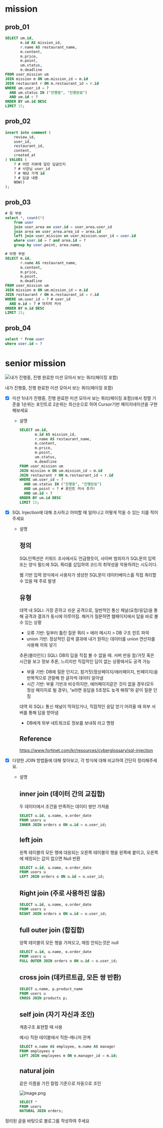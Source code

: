 # mission
## prob_01
```sql
SELECT um.id,
       m.id AS mission_id,
       r.name AS restaurant_name,
       m.content,
       m.price,
       m.point,
       um.status,
       m.deadline
FROM user_mission um
JOIN mission m ON um.mission_id = m.id
JOIN restaurant r ON m.restaurant_id = r.id
WHERE um.user_id = ?
  AND um.status IN ("진행중", "진행완료")
  AND um.id < ?
ORDER BY um.id DESC
LIMIT 15;
```

## prob_02
```sql
insert into comment (
    review_id,
    user_id,
    restaurant_id,
    content,
    created_at
) VALUES (
    ? # 어떤 리뷰에 달린 답글인지
    ? # 사장님 user_id
    ? # 해당 가게 id
    ? # 답글 내용
    NOW()
);
```
## prob_03
```sql
# 윗 부분
select *, count(*) 
	from user
	join user_area on user.id = user_area.user_id
	join area on user_area.area_id = area.id
	left join user_mission on user_mission.user_id = user.id
	where user.id = ? and area.id = ?
	group by user.point, area.name; 

# 아랫 부분
SELECT m.id,
       r.name AS restaurant_name,
       m.content,
       m.price,
       m.point,
       m.deadline
FROM user_mission um
JOIN mission m ON um.mission_id = m.id
JOIN restaurant r ON m.restaurant_id = r.id
WHERE um.user_id = ? # user_id
  AND m.id < ? # 마지막 커서
ORDER BY m.id DESC
LIMIT 15;
```

## prob_04
```sql
select * from user
where user.id = ?
```

# senior mission
![내가 진행중, 진행 완료한 미션 모아서 보는 쿼리(페이징 포함)](attachment:fb2c37cf-9eb2-4e18-b21c-af42c1dd2cc0:Untitled.png)

내가 진행중, 진행 완료한 미션 모아서 보는 쿼리(페이징 포함)

- [x]  미션 1(내가 진행중, 진행 완료한 미션 모아서 보는 쿼리(페이징 포함))에서 정렬 기준을 1순위는 포인트로 2순위는 최신순으로 하여 Cursor기반 페이지네이션을 구현해보세요
    - 설명
        
        ```sql
        SELECT um.id,
               m.id AS mission_id,
               r.name AS restaurant_name,
               m.content,
               m.price,
               m.point,
               um.status,
               m.deadline
        FROM user_mission um
        JOIN mission m ON um.mission_id = m.id
        JOIN restaurant r ON m.restaurant_id = r.id
        WHERE um.user_id = ?
          AND um.status IN ("진행중", "진행완료")
          AND um.point < ? # 포인트 커서 추가!
          AND um.id < ?
        ORDER BY um.id DESC
        LIMIT 15;
        ```
        

- [x]  SQL Injection에 대해 조사하고 어떠할 때 일어나고 어떻게 막을 수 있는 지를 적어주세요
    - 설명
        
        ## 정의
        
        SQL인젝션은 키워드 조사에서도 언급했듯이, 사이버 범죄자가 SQL문의 입력 또는 양식 필드에 SQL 쿼리를 삽입하여 코드의 취약성을 악용하려는 시도이다.
        
        웹 기반 입력 양식에서 사용자가 생성한 SQL문이 데이터베이스를 직접 쿼리할 수 있을 때 주로 발생
        
        ## 유형
        
        대역 내 SQLi: 가장 흔하고 쉬운 공격으로, 일반적인 통신 채널(요청/응답)을 통해 공격과 결과가 동시에 이루어짐. 해커가 질문하면 웹페이지에서 답을 바로 볼 수 있는 상황
        
        - 오류 기반: 일부러 틀린 질문 쿼리 > 에러 메시지 > DB 구조 힌트 파악
        - union 기반: 정상적인 검색 결과에 내가 원하는 데이터를 union 연산자를 사용해 끼워 넣기
        
        추론(블라인드) SQLi: DB의 답을 직접 볼 수 없을 때. 서버 반응 참/거짓 혹은 시간을 보고 정보 추론, 느리지만 직접적인 답이 없는 상황에서도 공격 가능
        
        - 부울 기반: DB에 질문 던지고, 참거짓(정상페이지/에러페이지, 빈페이지)을 반복적으로 관찰해 한 글자씩 데이터 알아냄
        - 시간 기반: 부울 기반과 비슷하지만, 에러페이지같은 것이 없을 경우(모두 정상 페이지로 될 경우), “a라면 응답을 5초정도 늦게 해줘”와 같이 질문 던짐
        
        대역 외 SQLi: 통신 채널이 막혀있거나, 직접적인 응답 얻기 어려울 때 외부 서버를 통해 답을 받아냄
        
        - DB에게 외부 네트워크로 정보를 보내줘 라고 명령
        
        ## Reference
        
        https://www.fortinet.com/kr/resources/cyberglossary/sql-injection
        

- [x]  다양한 JOIN 방법들에 대해 찾아보고, 각 방식에 대해 비교하여 간단히 정리해주세요.
    - 설명
        
        ## inner join (데이터 간의 교집합)
        
        두 데이터에서 조건을 만족하는 데이터 쌍만 가져옴
        
        ```sql
        SELECT u.id, u.name, o.order_date
        FROM users u
        INNER JOIN orders o ON u.id = o.user_id;
        ```
        
        ## left join
        
        왼쪽 테이블의 모든 행에 대응되는 오른쪽 테이블의 행을 왼쪽에 붙이고, 오른쪽에 매칭되는 값이 없으면 Null 반환
        
        ```sql
        SELECT u.id, u.name, o.order_date
        FROM users u
        LEFT JOIN orders o ON u.id = o.user_id;
        ```
        
        ## Right join (주로 사용하진 않음)
        
        ```sql
        SELECT u.id, u.name, o.order_date
        FROM users u
        RIGHT JOIN orders o ON u.id = o.user_id;
        ```
        
        ## full outer join (합집합)
        
        양쪽 테이블의 모든 행을 가져오고, 매칭 안되는것은 null
        
        ```sql
        SELECT u.id, u.name, o.order_date
        FROM users u
        FULL OUTER JOIN orders o ON u.id = o.user_id;
        
        ```
        
        ## cross join (데카르트곱, 모든 쌍 반환)
        
        ```sql
        SELECT u.name, p.product_name
        FROM users u
        CROSS JOIN products p;
        ```
        
        ## self join (자기 자신과 조인)
        
        계층구조 표현할 때 사용
        
        예시) 직원 테이블에서 직원-매니저 관계
        
        ```sql
        SELECT e.name AS employee, m.name AS manager
        FROM employees e
        LEFT JOIN employees m ON e.manager_id = m.id;
        ```
        
        ## natural join
        
        같은 이름을 가진 칼럼 기준으로 자동으로 조인
        
        ![image.png](attachment:c0d0e878-5d45-4c75-aebc-96f69dbce0cb:image.png)
        
        ```sql
        SELECT *
        FROM users
        NATURAL JOIN orders;
        ```
        

정리된 글을 바탕으로 블로그를 작성하여 주세요